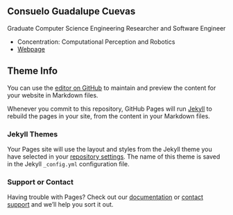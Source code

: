 ## Consuelo Guadalupe Cuevas
Graduate Computer Science Engineering Researcher and Software Engineer
- Concentration: Computational Perception and Robotics
- [Webpage](https://github.com/ConnieC14)

## Theme Info
You can use the [editor on GitHub](https://github.com/ConnieC14/conniec14.github.io/edit/master/README.md) to maintain and preview the content for your website in Markdown files.

Whenever you commit to this repository, GitHub Pages will run [Jekyll](https://jekyllrb.com/) to rebuild the pages in your site, from the content in your Markdown files.

### Jekyll Themes

Your Pages site will use the layout and styles from the Jekyll theme you have selected in your [repository settings](https://github.com/ConnieC14/conniec14.github.io/settings). The name of this theme is saved in the Jekyll `_config.yml` configuration file.

### Support or Contact

Having trouble with Pages? Check out our [documentation](https://help.github.com/categories/github-pages-basics/) or [contact support](https://github.com/contact) and we’ll help you sort it out.
